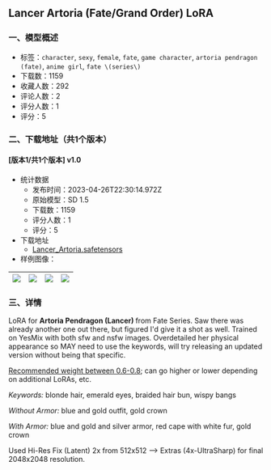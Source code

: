 ## Lancer Artoria (Fate/Grand Order) LoRA
### 一、模型概述

- 标签：`character`, `sexy`, `female`, `fate`, `game character`, `artoria pendragon (fate)`, `anime girl`, `fate \(series\)`
- 下载数：1159
- 收藏人数：292
- 评论人数：2
- 评分人数：1
- 评分：5

### 二、下载地址（共1个版本）

#### [版本1/共1个版本] v1.0

- 统计数据
  - 发布时间：2023-04-26T22:30:14.972Z
  - 原始模型：SD 1.5
  - 下载数：1159
  - 评分人数：1
  - 评分：5
- 下载地址
  - [Lancer_Artoria.safetensors](https://civitai.com/api/download/models/56247)
- 样例图像：

| <img src="https://image.civitai.com/xG1nkqKTMzGDvpLrqFT7WA/9caec22f-acc0-4d38-df81-9585c7979300/width=450/609830.jpeg" /> | <img src="https://image.civitai.com/xG1nkqKTMzGDvpLrqFT7WA/f67efc78-a0c5-415b-6c86-4dc77cdf5d00/width=450/609835.jpeg" /> | <img src="https://image.civitai.com/xG1nkqKTMzGDvpLrqFT7WA/68c41f30-fc59-4c36-f682-e7e80e74d200/width=450/609832.jpeg" /> | <img src="https://image.civitai.com/xG1nkqKTMzGDvpLrqFT7WA/450e5afe-613d-4c30-a21a-27ba024b8d00/width=450/609833.jpeg" /> |
| ---- | ---- | ---- | ---- |


### 三、详情
<p>LoRA for <strong>Artoria Pendragon (Lancer) </strong>from Fate Series. Saw there was already another one out there, but figured I'd give it a shot as well. Trained on YesMix with both sfw and nsfw images. Overdetailed her physical appearance so MAY need to use the keywords, will try releasing an updated version without being that specific. </p><p></p><p><u>Recommended weight between 0.6-0.8</u>; can go higher or lower depending on additional LoRAs, etc.</p><p><em>Keywords:</em> blonde hair, emerald eyes, braided hair bun, wispy bangs</p><p><em>Without Armor:</em> blue and gold outfit, gold crown</p><p><em>With Armor: </em>blue and gold and silver armor, red cape with white fur, gold crown</p><p></p><p>Used Hi-Res Fix (Latent) 2x from 512x512 —&gt; Extras (4x-UltraSharp) for final 2048x2048 resolution.</p>